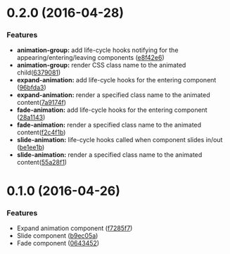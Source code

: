 <a name="0.2.0"></a>
# 0.2.0 (2016-04-28)

### Features

* **animation-group:** add life-cycle hooks notifying for the appearing/entering/leaving components ([e8f42e6](https://github.com/telerik/kendo-react-animation/commit/e8f42e6))
* **animation-group:** render CSS class name to the animated child([6379081](https://github.com/telerik/kendo-react-animation/commit/6379081))
* **expand-animation:** add life-cycle hooks for the entering component ([96bfda3](https://github.com/telerik/kendo-react-animation/commit/96bfda3))
* **expand-animation:** render a specified class name to the animated content([7a9174f](https://github.com/telerik/kendo-react-animation/commit/7a9174f))
* **fade-animation:** add life-cycle hooks for the entering component ([28a1143](https://github.com/telerik/kendo-react-animation/commit/28a1143))
* **fade-animation:** render a specified class name to the animated content([f2c4f1b](https://github.com/telerik/kendo-react-animation/commit/f2c4f1b))
* **slide-animation:** life-cycle hooks called when component slides in/out ([be1ee1b](https://github.com/telerik/kendo-react-animation/commit/be1ee1b))
* **slide-animation:** render a specified class name to the animated content([55a28f1](https://github.com/telerik/kendo-react-animation/commit/55a28f1))


<a name="0.1.0"></a>
# 0.1.0 (2016-04-26)


### Features

* Expand animation component ([f7285f7](https://github.com/telerik/kendo-react-animation/commit/f7285f7))
* Slide component ([b9ec05a](https://github.com/telerik/kendo-react-animation/commit/b9ec05a))
* Fade component ([0643452](https://github.com/telerik/kendo-react-animation/commit/0643452))
